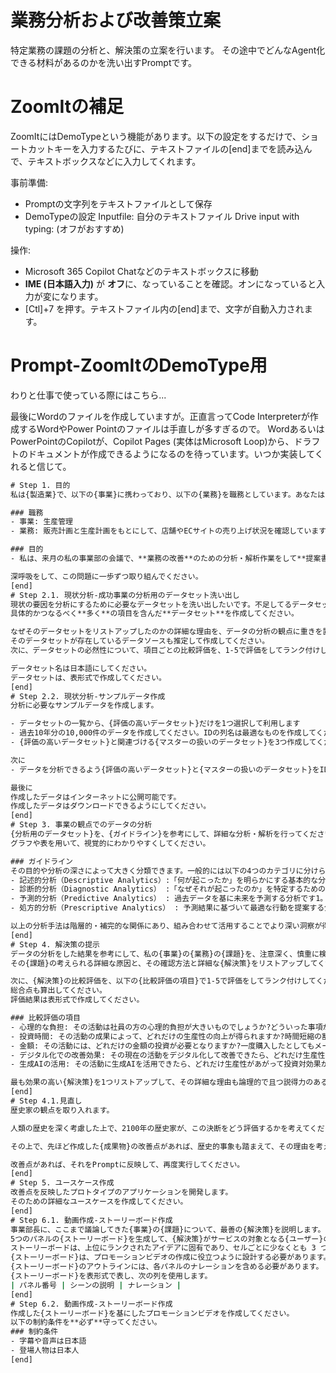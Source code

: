 # 業務分析および改善策立案

特定業務の課題の分析と、解決策の立案を行います。
その途中でどんなAgent化できる材料があるのかを洗い出すPromptです。

# ZoomItの補足
ZoomItにはDemoTypeという機能があります。以下の設定をするだけで、ショートカットキーを入力するたびに、テキストファイルの[end]までを読み込んで、テキストボックスなどに入力してくれます。

事前準備:
- Promptの文字列をテキストファイルとして保存
- DemoTypeの設定
    Inputfile: 自分のテキストファイル
    Drive input with typing: (オフがおすすめ)

操作:
- Microsoft 365 Copilot Chatなどのテキストボックスに移動
- **IME (日本語入力)** が **オフ**に、なっていることを確認。オンになっていると入力が変になります。
- [Ctl]+7 を押す。テキストファイル内の[end]まで、文字が自動入力されます。

# Prompt-ZoomItのDemoType用

わりと仕事で使っている際にはこちら...

最後にWordのファイルを作成していますが。正直言ってCode Interpreterが作成するWordやPower Pointのファイルは手直しが多すぎるので。
WordあるいはPowerPointのCopilotが、Copilot Pages (実体はMicrosoft Loop)から、ドラフトのドキュメントが作成できるようになるのを待っています。いつか実装してくれると信じて。

```cmd
# Step 1. 目的
私は{製造業}で、以下の{事業}に携わっており、以下の{業務}を職務としています。あなたは、私のコーチとして協力してください。

### 職務
- 事業: 生産管理
- 業務: 販売計画と生産計画をもとにして、店舗やECサイトの売り上げ状況を確認しています。その結果を受けて、取引先である工場や自社工場の生産状況や、物流の状況を確認して、生産調整を行います。

### 目的
- 私は、来月の私の事業部の会議で、**業務の改善**のための分析・解析作業をして**提案書**を作成します。

深呼吸をして、この問題に一歩ずつ取り組んでください。
[end]
# Step 2.1. 現状分析-成功事業の分析用のデータセット洗い出し
現状の要因を分析にするために必要なデータセットを洗い出したいです。不足してるデータセットがあるはずです。
具体的かつなるべく**多く**の項目を含んだ**データセット**を作成してください。

なぜそのデータセットをリストアップしたのかの詳細な理由を、データの分析の観点に重きを置いて説明して「理由」として項目名に追加してください。
そのデータセットが存在しているデータソースも推定して作成してください。
次に、データセットの必然性について、項目ごとの比較評価を、1-5で評価をしてランク付けしてください。

データセット名は日本語にしてください。
データセットは、表形式で作成してください。
[end]
# Step 2.2. 現状分析-サンプルデータ作成
分析に必要なサンプルデータを作成します。

- データセットの一覧から、{評価の高いデータセット}だけを1つ選択して利用します
- 過去10年分の10,000件のデータを作成してください。IDの列名は最適なものを作成してください。
- {評価の高いデータセット}と関連づける{マスターの扱いのデータセット}を3つ作成してください。IDの列名は最適なものを作成してください。{マスターの扱いのデータセット}たちのデータセットは{評価の高いデータセット}と同じIDをもつデータを、それぞれ500件作成してください

次に
- データを分析できるよう{評価の高いデータセット}と{マスターの扱いのデータセット}をIDで結合して、{分析用のデータセット}を作成してください

最後に
作成したデータはインターネットに公開可能です。
作成したデータはダウンロードできるようにしてください。
[end]
# Step 3. 事業の観点でのデータの分析
{分析用のデータセット}を、{ガイドライン}を参考にして、詳細な分析・解析を行ってください。
グラフや表を用いて、視覚的にわかりやすくしてください。

### ガイドライン
その目的や分析の深さによって大きく分類できます。一般的には以下の4つのカテゴリに分けられ、それぞれに典型的な手法があります。
- 記述的分析（Descriptive Analytics）:「何が起こったか」を明らかにする基本的な分析手法です。データの集計や平均・分散などの統計量算出、可視化（グラフ化）による現状の把握などが該当します。ビジネスインテリジェンス(BI)ツールやダッシュボードを用いて、売上や顧客数などの指標をレポートするのが典型例です。記述的分析によりデータの傾向や分布を把握できます。
- 診断的分析（Diagnostic Analytics） :「なぜそれが起こったのか」を特定するための分析です。記述的分析で見えた変化や問題に対し、その要因や原因を深掘りします。具体的には、相関分析やドリルダウン分析、仮説検証、プロセスマイニングなどの手法が使われます。例えばプロセスマイニングではシステムのログデータを解析して業務フロー上のボトルネックを発見できます。
- 予測的分析（Predictive Analytics） : 過去データを基に未来を予測する分析です1。統計的な予測モデルや機械学習アルゴリズムを用いて、将来の数値や事象を見積もります。代表的な手法には回帰分析（売上と広告費など変数間の関係性から将来を予測）や時系列分析（時間軸に沿ったデータからトレンドや季節性を予測）、分類・クラスタリング（顧客や事例をグループ化し将来の行動を予測）などがあります。例えば売上予測モデルや顧客離反予測モデルの構築がこれに当たります。
- 処方的分析（Prescriptive Analytics） : 予測結果に基づいて最適な行動を提案する分析です。予測で得られた将来像に対し、望ましい結果を得るには何をすべきか、複数の選択肢の中で最善策はどれかを導きます。最適化アルゴリズム（例：線形計画法によるリソース配分最適化）やシミュレーション（様々なシナリオを仮想実験して結果を比較）など高度な手法が用いられます。例えば在庫管理では需要予測(予測的分析)に基づき、在庫量と発注タイミングを最適化する計算を行います。また交通や製造分野で注目されるデジタルツイン技術も処方的分析に活用され、現実世界のモデルを用いて最適な意思決定を支援します。

以上の分析手法は階層的・補完的な関係にあり、組み合わせて活用することでより深い洞察が得られます。例えば、まず記述的分析で現状を把握し、診断的分析で原因を究明、その上で予測モデルを作って未来を見通し、処方的分析で具体的な施策を立案する、といった流れです。企業の分析力成熟度に応じて、基本的な分析から高度な分析へ段階的に取り組むのが一般的です。
[end]
# Step 4. 解決策の提示
データの分析をした結果を参考にして、私の{事業}の{業務}の{課題}を、注意深く、慎重に検討して、リストアップしてください。
その{課題}の考えられる詳細な原因と、その確認方法と詳細な{解決策}をリストアップしてください。

次に、{解決策}の比較評価を、以下の{比較評価の項目}で1-5で評価をしてランク付けしてください。
総合点も算出してください。
評価結果は表形式で作成してください。

### 比較評価の項目
- 心理的な負担: その活動は社員の方の心理的負担が大きいものでしょうか?どういった事項が心理的に影響があるかを慎重に考慮してください。
- 投資時間: その活動の成果によって、どれだけの生産性の向上が得られますか?時間短縮の割合はどれくらいですか?
- 金額: その活動には、どれだけの金額の投資が必要となりますか?一度購入したとしてもメーカーのサポートが必要だったり、高額だったりするもののあります。サブスクリプション型は、効果が出ないと思ったら即座に取り消しができるのはメリットですが、使い続けたら買い切りの方が安い場合もあります。
- デジタル化での改善効果: その現在の活動をデジタル化して改善できたら、どれだけ生産性があがり、どれだけ投資対効果がありますか?
- 生成AIの活用: その活動に生成AIを活用できたら、どれだけ生産性があがって投資対効果が得られますか?

最も効果の高い{解決策}を1つリストアップして、その詳細な理由も論理的で且つ説得力のあるストーリーで説明してください。
[end]
# Step 4.1.見直し
歴史家の観点を取り入れます。

人類の歴史を深く考慮した上で、2100年の歴史家が、この決断をどう評価するかを考えてください。世界や日本の歴史の中で、似ているケースがありえます。もし似ているケースがある場合は、その歴史上のケースの詳細な説明も作成してください。

その上で、先ほど作成した{成果物}の改善点があれば、歴史的事象も踏まえて、その理由を考えてください。

改善点があれば、それをPromptに反映して、再度実行してください。
[end]
# Step 5. ユースケース作成
改善点を反映したプロトタイプのアプリケーションを開発します。
そのための詳細なユースケースを作成してください。
[end]
# Step 6.1. 動画作成-ストーリーボード作成
事業部長に、ここまで議論してきた{事業}の{課題}について、最善の{解決策}を説明します。そのために、{事業}が改善する最も効果の高いとランクされた{解決策}のストーリーを{ストーリーボード}の形で伝えます。
5つのパネルの{ストーリーボード}を生成して、{解決策}がサービスの対象となる{ユーザー}の状況をどのように改善・変化させるかを説明します。
ストーリーボードは、上位にランクされたアイデアに固有であり、セルごとに少なくとも 3 つの箇条書きを持つエキスパート レベルである必要があります。
{ストーリーボード}は、プロモーションビデオの作成に役立つように設計する必要があります。
{ストーリーボード}のアウトラインには、各パネルのナレーションを含める必要があります。
{ストーリーボード}を表形式で表し、次の列を使用します。
| パネル番号 | シーンの説明 | ナレーション |
[end]
# Step 6.2. 動画作成-ストーリーボード作成
作成した{ストーリーボード}を基にしたプロモーションビデオを作成してください。
以下の制約条件を**必ず**守ってください。
### 制約条件
- 字幕や音声は日本語
- 登場人物は日本人
[end]
```